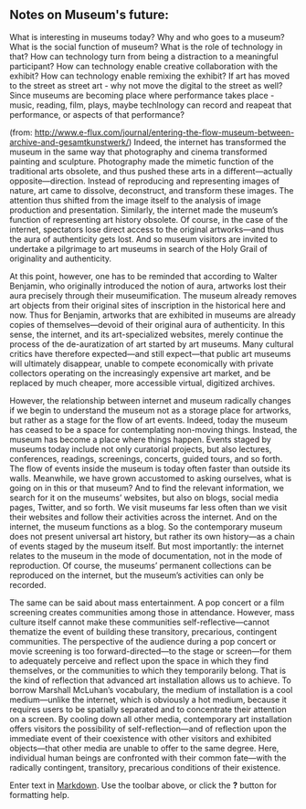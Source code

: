 ## Notes on Museum's future:

What is interesting in museums today?
Why and who goes to a museum?
What is the social function of museum?
What is the role of technology in that?
How can technology turn from being a distraction to a meaningful participant?
How can technology enable creative collaboration with the exhibit? How can technology enable remixing the exhibit?
If art has moved to the street as street art - why not move the digital to the street as well?
Since museums are becoming place where performance takes place - music, reading, film, plays, maybe techlnology can record and reapeat that performance, or aspects of that performance?

(from: http://www.e-flux.com/journal/entering-the-flow-museum-between-archive-and-gesamtkunstwerk/)
Indeed, the internet has transformed the museum in the same way that photography and cinema transformed painting and sculpture. Photography made the mimetic function of the traditional arts obsolete, and thus pushed these arts in a different—actually opposite—direction. Instead of reproducing and representing images of nature, art came to dissolve, deconstruct, and transform these images. The attention thus shifted from the image itself to the analysis of image production and presentation. Similarly, the internet made the museum’s function of representing art history obsolete. Of course, in the case of the internet, spectators lose direct access to the original artworks—and thus the aura of authenticity gets lost. And so museum visitors are invited to undertake a pilgrimage to art museums in search of the Holy Grail of originality and authenticity.

At this point, however, one has to be reminded that according to Walter Benjamin, who originally introduced the notion of aura, artworks lost their aura precisely through their museumification. The museum already removes art objects from their original sites of inscription in the historical here and now. Thus for Benjamin, artworks that are exhibited in museums are already copies of themselves—devoid of their original aura of authenticity. In this sense, the internet, and its art-specialized websites, merely continue the process of the de-auratization of art started by art museums. Many cultural critics have therefore expected—and still expect—that public art museums will ultimately disappear, unable to compete economically with private collectors operating on the increasingly expensive art market, and be replaced by much cheaper, more accessible virtual, digitized archives.

However, the relationship between internet and museum radically changes if we begin to understand the museum not as a storage place for artworks, but rather as a stage for the flow of art events. Indeed, today the museum has ceased to be a space for contemplating non-moving things. Instead, the museum has become a place where things happen. Events staged by museums today include not only curatorial projects, but also lectures, conferences, readings, screenings, concerts, guided tours, and so forth. The flow of events inside the museum is today often faster than outside its walls. Meanwhile, we have grown accustomed to asking ourselves, what is going on in this or that museum? And to find the relevant information, we search for it on the museums’ websites, but also on blogs, social media pages, Twitter, and so forth. We visit museums far less often than we visit their websites and follow their activities across the internet. And on the internet, the museum functions as a blog. So the contemporary museum does not present universal art history, but rather its own history—as a chain of events staged by the museum itself. But most importantly: the internet relates to the museum in the mode of documentation, not in the mode of reproduction. Of course, the museums’ permanent collections can be reproduced on the internet, but the museum’s activities can only be recorded.


The same can be said about mass entertainment. A pop concert or a film screening creates communities among those in attendance. However, mass culture itself cannot make these communities self-reflective—cannot thematize the event of building these transitory, precarious, contingent communities. The perspective of the audience during a pop concert or movie screening is too forward-directed—to the stage or screen—for them to adequately perceive and reflect upon the space in which they find themselves, or the communities to which they temporarily belong. That is the kind of reflection that advanced art installation allows us to achieve. To borrow Marshall McLuhan’s vocabulary, the medium of installation is a cool medium—unlike the internet, which is obviously a hot medium, because it requires users to be spatially separated and to concentrate their attention on a screen. By cooling down all other media, contemporary art installation offers visitors the possibility of self-reflection—and of reflection upon the immediate event of their coexistence with other visitors and exhibited objects—that other media are unable to offer to the same degree. Here, individual human beings are confronted with their common fate—with the radically contingent, transitory, precarious conditions of their existence.



Enter text in [Markdown](http://daringfireball.net/projects/markdown/). Use the toolbar above, or click the **?** button for formatting help.
